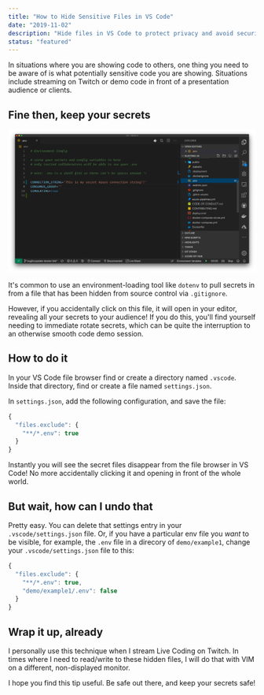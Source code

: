 ```yaml
---
title: "How to Hide Sensitive Files in VS Code"
date: "2019-11-02"
description: "Hide files in VS Code to protect privacy and avoid security oopsies in live presentations and demos. This is especially important if you are a live code streamer where every one has rewind and screen capture capabilities... and they are already on a computer."
status: "featured"
---
```


In situations where you are showing code to others, one thing you need to be aware of is what potentially sensitive code you are showing. Situations include streaming on Twitch or demo code in front of a presentation audience or clients.

## Fine then, keep your secrets

![Oh, whoops, just showed my keys on stream!](./secrets.png)

It's common to use an environment-loading tool like `dotenv` to pull secrets in from a file that has been hidden from source control via `.gitignore`.

However, if you accidentally click on this file, it will open in your editor, revealing all your secrets to your audience! If you do this, you'll find yourself needing to immediate rotate secrets, which can be quite the interruption to an otherwise smooth code demo session.

## How to do it

In your VS Code file browser find or create a directory named `.vscode`. Inside that directory, find or create a file named `settings.json`.

In `settings.json`, add the following configuration, and save the file:

```javascript
{
  "files.exclude": {
    "**/*.env": true
  }
}
```

Instantly you will see the secret files disappear from the file browser in VS Code! No more accidentally clicking it and opening in front of the whole world.

## But wait, how can I undo that

Pretty easy. You can delete that settings entry in your `.vscode/settings.json` file. Or, if you have a particular env file you _want_ to be visible, for example, the `.env` file in a direcory of `demo/example1`, change your `.vscode/settings.json` file to this:

```javascript
{
  "files.exclude": {
    "**/*.env": true,
    "demo/example1/.env": false
  }
}
```

## Wrap it up, already

I personally use this technique when I stream Live Coding on Twitch. In times where I need to read/write to these hidden files, I will do that with VIM on a different, non-displayed monitor.

I hope you find this tip useful. Be safe out there, and keep your secrets safe!
